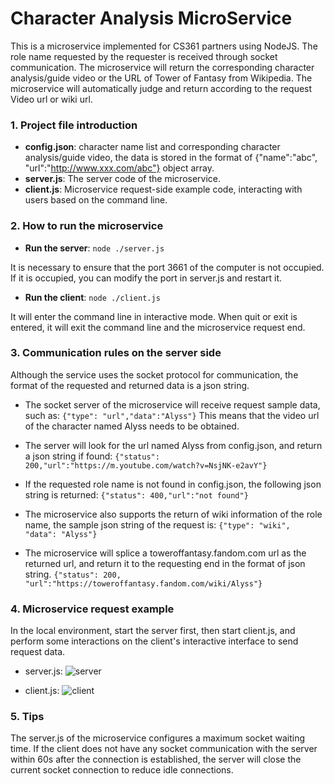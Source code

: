 # Character Analysis MicroService

This is a microservice implemented for CS361 partners using NodeJS. The role name requested by the requester is received through socket communication. The microservice will return the corresponding character analysis/guide video or the URL of Tower of Fantasy from Wikipedia. The microservice will automatically judge and return according to the request Video url or wiki url.

### 1. Project file introduction
- **config.json**: character name list and corresponding character analysis/guide video, the data is stored in the format of {"name":"abc", "url":"http://www.xxx.com/abc"} object array.
- **server.js**: The server code of the microservice.
- **client.js**: Microservice request-side example code, interacting with users based on the command line.
### 2. How to run the microservice
- **Run the server**: ```node ./server.js```

It is necessary to ensure that the port 3661 of the computer is not occupied. If it is occupied, you can modify the port in server.js and restart it.

- **Run the client**: ```node ./client.js```

It will enter the command line in interactive mode. When quit or exit is entered, it will exit the command line and the microservice request end.

### 3. Communication rules on the server side
Although the service uses the socket protocol for communication, the format of the requested and returned data is a json string.

- The socket server of the microservice will receive request sample data, such as:
```{"type": "url","data":"Alyss"}```
This means that the video url of the character named Alyss needs to be obtained.

- The server will look for the url named Alyss from config.json, and return a json string if found:
```{"status": 200,"url":"https://m.youtube.com/watch?v=NsjNK-e2avY"}```

- If the requested role name is not found in config.json, the following json string is returned:
```{"status": 400,"url":"not found"}```

- The microservice also supports the return of wiki information of the role name, the sample json string of the request is:
```{"type": "wiki", "data": "Alyss"}```

- The microservice will splice a toweroffantasy.fandom.com url as the returned url, and return it to the requesting end in the format of json string.
```{"status": 200, "url":"https://toweroffantasy.fandom.com/wiki/Alyss"}```


### 4. Microservice request example
In the local environment, start the server first, then start client.js, and perform some interactions on the client's interactive interface to send request data.

- server.js:
![server](https://github.com/jinchuantian/MicroService/blob/main/serverjs.jpg)

- client.js:
![client](https://github.com/jinchuantian/MicroService/blob/main/clientjs.jpg)


### 5. Tips
The server.js of the microservice configures a maximum socket waiting time. If the client does not have any socket communication with the server within 60s after the connection is established, the server will close the current socket connection to reduce idle connections.